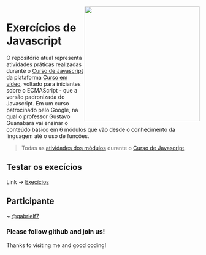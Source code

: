 <img src="https://github.com/gabrielf7/complicando-exercicios-js/blob/main/javascript-300_300.png" align="right" width="300">

# Exercícios de Javascript

O repositório atual representa atividades práticas realizadas durante o [Curso de Javascript](https://www.cursoemvideo.com/curso/javascript/) 
da plataforma [Curso em vídeo](https://www.cursoemvideo.com/), voltado para iniciantes sobre o ECMAScript - que a versão padronizada do Javascript. 
Em um curso patrocinado pelo Google, na qual o professor Gustavo Guanabara vai ensinar o conteúdo básico em 6 módulos que vão desde o conhecimento 
da linguagem até o uso de funções.

> Todas as [atividades dos módulos](https://github.com/gabrielf7/code-programing-exercises/tree/master/Code_Javascript/Aprender-JS-na-Pratica-02-Curso_em_V%C3%ADdeo) durante o 
> [Curso de Javascript](https://www.cursoemvideo.com/curso/javascript/).

## Testar os execícios

Link -> [Execícios](https://gabrielf7.github.io/complicando-exercicios-js/)
 
## Participante

~ [@gabrielf7](https://github.com/gabrielf7)

### Please follow github and join us!
Thanks to visiting me and good coding!

